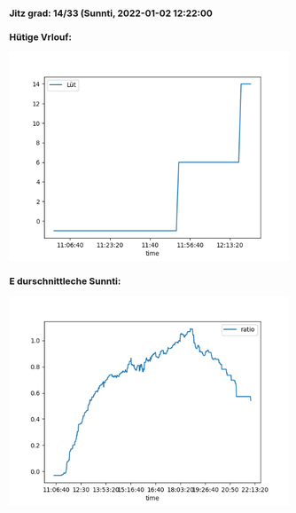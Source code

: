 ### Jitz grad: 14/33 (Sunnti, 2022-01-02 12:22:00

### Hütige Vrlouf:
![Graph](Today.png)

### E durschnittleche Sunnti:
![Graph](Sunnti.png)